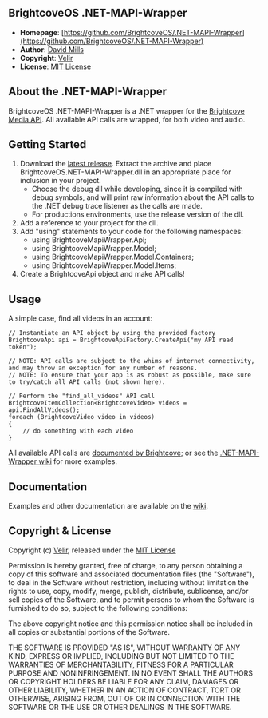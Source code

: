 BrightcoveOS .NET-MAPI-Wrapper
--------------
- **Homepage**: [https://github.com/BrightcoveOS/.NET-MAPI-Wrapper](https://github.com/BrightcoveOS/.NET-MAPI-Wrapper)
- **Author**: [David Mills](mailto:david.mills@velir.com)
- **Copyright**: [Velir]
- **License**: [MIT License](http://www.opensource.org/licenses/mit-license.php)

About the .NET-MAPI-Wrapper
----------------
BrightcoveOS .NET-MAPI-Wrapper is a .NET wrapper for the [Brightcove](http://www.brightcove.com/) [Media API](http://support.brightcove.com/en/docs/media-api-reference). All available API calls are wrapped, for both video and audio.

Getting Started
----------------
1. Download the [latest release][latest-dll]. Extract the archive and place BrightcoveOS.NET-MAPI-Wrapper.dll in an appropriate place for inclusion in your project. 
	- Choose the debug dll while developing, since it is compiled with debug symbols, and will print raw information about the API calls to the .NET debug trace listener as the calls are made. 
	- For productions environments, use the release version of the dll.
2. Add a reference to your project for the dll.
3. Add "using" statements to your code for the following namespaces:
	- using BrightcoveMapiWrapper.Api;
	- using BrightcoveMapiWrapper.Model;
	- using BrightcoveMapiWrapper.Model.Containers;
	- using BrightcoveMapiWrapper.Model.Items;
3. Create a BrightcoveApi object and make API calls!

Usage
----------------
A simple case, find all videos in an account: 

	// Instantiate an API object by using the provided factory
	BrightcoveApi api = BrightcoveApiFactory.CreateApi("my API read token");
	
	// NOTE: API calls are subject to the whims of internet connectivity, and may throw an exception for any number of reasons. 
	// NOTE: To ensure that your app is as robust as possible, make sure to try/catch all API calls (not shown here).
	
	// Perform the "find_all_videos" API call
	BrightcoveItemCollection<BrightcoveVideo> videos = api.FindAllVideos();	
	foreach (BrightcoveVideo video in videos)
	{
		// do something with each video
	}


All available API calls are [documented by Brightcove][brightcove-api-docs]; or see the [.NET-MAPI-Wrapper wiki][wiki] for more examples. 

Documentation
----------------
Examples and other documentation are available on the [wiki].

Copyright & License
----------------
Copyright (c) [Velir](http://www.velir.com), released under the [MIT License](file:MIT-LICENSE)

Permission is hereby granted, free of charge, to any person obtaining
a copy of this software and associated documentation files (the
"Software"), to deal in the Software without restriction, including
without limitation the rights to use, copy, modify, merge, publish,
distribute, sublicense, and/or sell copies of the Software, and to
permit persons to whom the Software is furnished to do so, subject to
the following conditions:

The above copyright notice and this permission notice shall be
included in all copies or substantial portions of the Software.

THE SOFTWARE IS PROVIDED "AS IS", WITHOUT WARRANTY OF ANY KIND,
EXPRESS OR IMPLIED, INCLUDING BUT NOT LIMITED TO THE WARRANTIES OF
MERCHANTABILITY, FITNESS FOR A PARTICULAR PURPOSE AND
NONINFRINGEMENT. IN NO EVENT SHALL THE AUTHORS OR COPYRIGHT HOLDERS BE
LIABLE FOR ANY CLAIM, DAMAGES OR OTHER LIABILITY, WHETHER IN AN ACTION
OF CONTRACT, TORT OR OTHERWISE, ARISING FROM, OUT OF OR IN CONNECTION
WITH THE SOFTWARE OR THE USE OR OTHER DEALINGS IN THE SOFTWARE.

[latest-dll]: https://github.com/BrightcoveOS/.NET-MAPI-Wrapper/blob/master/releases/BrightcoveOS.NET-MAPI-Wrapper-2.0.dlls.zip?raw=true
[wiki]: https://github.com/BrightcoveOS/.NET-MAPI-Wrapper/wiki
[brightcove-api-docs]: http://docs.brightcove.com/en/media/
[velir]: http://www.velir.com